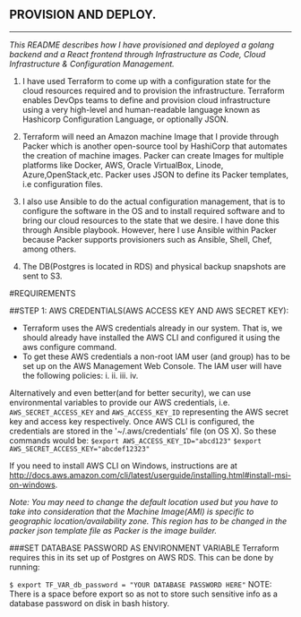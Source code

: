 
PROVISION AND DEPLOY.
--------------------
--------------------

*This README describes how I have provisioned and deployed a golang backend and a React frontend through Infrastructure as Code, Cloud Infrastructure & Configuration Management.*

1. I have used Terraform to come up with a configuration state for the cloud resources required and to provision the infrastructure. Terraform enables DevOps teams to define and provision cloud infrastructure using a very high-level and human-readable language known as Hashicorp Configuration Language, or optionally JSON.

2. Terraform will need an Amazon machine Image that I provide through Packer which is another open-source tool by HashiCorp that automates the creation of machine images. Packer can create Images for multiple platforms like Docker, AWS, Oracle VirtualBox, Linode, Azure,OpenStack,etc. Packer uses JSON to define its Packer templates, i.e configuration files.

3. I also use Ansible to do the actual configuration management, that is to configure the software in the OS and to install required software and to bring our cloud resources to the state that we desire. I have done this through Ansible playbook. However, here I use Ansible within Packer because Packer supports provisioners such as Ansible, Shell, Chef, among others.

4. The DB(Postgres is located in RDS) and physical backup snapshots are sent to S3.


#REQUIREMENTS

##STEP 1: AWS CREDENTIALS(AWS ACCESS KEY AND AWS SECRET KEY):

- Terraform uses the AWS credentials already in our system. That is, we should already have installed the AWS CLI and configured it using the aws configure command. 
- To get these AWS credentials a non-root IAM user (and group) has to be set up on the AWS Management Web Console. The IAM user will have the following policies:
i. 
ii.
iii.
iv.

Alternatively and even better(and for better security), we can use environmental variables to provide our AWS credentials, i.e. `AWS_SECRET_ACCESS_KEY` and `AWS_ACCESS_KEY_ID` representing the AWS secret key and access key respectively.
Once AWS CLI is configured, the credentials are stored in the '~/.aws/credentials' file (on OS X). 
So these commands would be:
`$export AWS_ACCESS_KEY_ID="abcd123"`
`$export AWS_SECRET_ACCESS_KEY="abcdef12323"`

If you need to install AWS CLI on Windows, instructions are at http://docs.aws.amazon.com/cli/latest/userguide/installing.html#install-msi-on-windows.

_Note: You may need to change the default location used but you have to take into consideration that the Machine Image(AMI) is specific to geographic location/availability zone. This region has to be changed in the packer json template file as Packer is the image builder._

###SET DATABASE PASSWORD AS ENVIRONMENT VARIABLE
Terraform requires this in its set up of Postgres on AWS RDS. This can be done by running:

`$ export TF_VAR_db_password = "YOUR DATABASE PASSWORD HERE"`
NOTE: There is a space before export so as not to store such sensitive info as a database password on disk in bash history.
